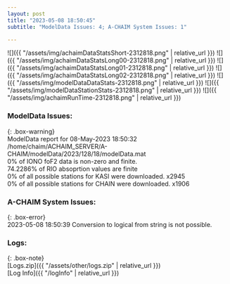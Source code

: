 ```yaml
---
layout: post
title: "2023-05-08 18:50:45"
subtitle: "ModelData Issues: 4; A-CHAIM System Issues: 1"

---
```


![]({{ "/assets/img/achaimDataStatsShort-2312818.png" | relative_url }})
![]({{ "/assets/img/achaimDataStatsLong00-2312818.png" | relative_url }})
![]({{ "/assets/img/achaimDataStatsLong01-2312818.png" | relative_url }})
![]({{ "/assets/img/achaimDataStatsLong02-2312818.png" | relative_url }})
![]({{ "/assets/img/modelDataDataStats-2312818.png" | relative_url }})
![]({{ "/assets/img/modelDataStationStats-2312818.png" | relative_url }})
![]({{ "/assets/img/achaimRunTime-2312818.png" | relative_url }})


### ModelData Issues:  
  
{: .box-warning}  
 ModelData report for 08-May-2023 18:50:32   
 /home/chaim/ACHAIM_SERVER/A-CHAIM/modelData/2023/128/18/modelData.mat   
 0% of IONO foF2 data is non-zero and finite.   
 74.2286% of RIO absoprtion values are finite   
 0% of all possible stations for KASI were downloaded. x2945   
 0% of all possible stations for CHAIN were downloaded. x1906   
  
### A-CHAIM System Issues:  
  
{: .box-error}  
2023-05-08 18:50:39 Conversion to logical from string is not possible.  

### Logs:  
  
{: .box-note}  
[Logs.zip]({{ "/assets/other/logs.zip" | relative_url }})  
[Log Info]({{ "/logInfo" | relative_url }})  
